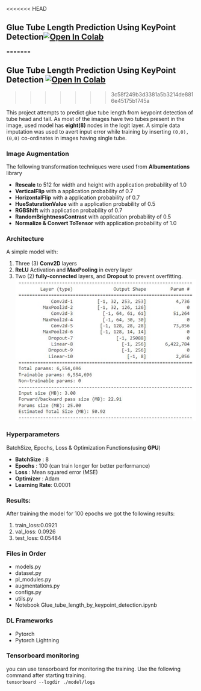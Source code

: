 <<<<<<< HEAD
## Glue Tube Length Prediction Using KeyPoint Detection[![Open In Colab](https://colab.research.google.com/assets/colab-badge.svg)](https://drive.google.com/file/d/1z5imf5AMa3Fq0oEYX4L6Tt3H051gDube/view?usp=sharing)
=======
## Glue Tube Length Prediction Using KeyPoint Detection [![Open In Colab](https://colab.research.google.com/assets/colab-badge.svg)](https://drive.google.com/file/d/1z5imf5AMa3Fq0oEYX4L6Tt3H051gDube/view?usp=sharing)
>>>>>>> 3c58f249b3d3381a5b3214de8816e45175b1745a

This project attempts to predict glue tube length from keypoint detection of tube head and tail.
As most of the images have two tubes present in the image, used model has **eight(8)** nodes in the logit layer.
A simple data imputation was used to avert input error while training by inserting ```(0,0),(0,0)``` co-ordinates
in images having single tube.
### Image Augmentation
The following transformation techniques were used from **Albumentations** library

- **Rescale** to 512 for width and height with application probability of 1.0
- **VerticalFlip** with a application probability of 0.7
- **HorizontalFlip** with a application probability of 0.7
- **HueSaturationValue** with a application probability of 0.5
- **RGBShift** with application probability of 0.7
- **RandomBrightnessContrast** with application probability of 0.5
- **Normalize & Convert ToTensor** with application probability of 1.0

### Architecture

A simple model with:
1. Three (3) **Conv2D** layers
2. **ReLU** Activation and **MaxPooling** in every layer
3. Two (2) **fully-connected** layers, and **Dropout**  to prevent overfitting.
![image](images/model_structure.jpg)

### Hyperparameters
BatchSize, Epochs, Loss & Optimization Functions(using **GPU**)
- **BatchSize** : 8 
- **Epochs**   : 100 (can train longer for better performance)
- **Loss**     : Mean squared error (MSE)
- **Optimizer** : Adam 
- **Learning Rate**: 0.0001

### Results:
After training the model for 100 epochs we got the following results:
1. train_loss:0.0921
2. val_loss: 0.0926
3. test_loss: 0.05484

### Files in Order
- models.py
- dataset.py
- pl_modules.py
- augmentations.py
- configs.py
- utils.py
- Notebook Glue_tube_length_by_keypoint_detection.ipynb

### DL Frameworks
- Pytorch 
- Pytorch Lightning

### Tensorboard monitoring

you can use tensorboard for monitoring the training. Use the following command after starting training. \
```tensorboard --logdir ./model/logs```

